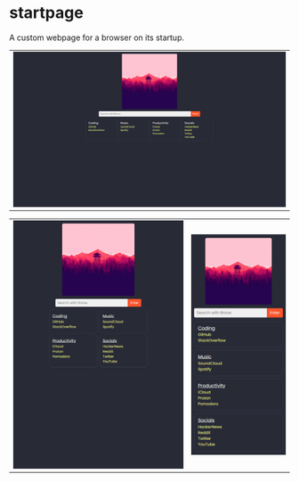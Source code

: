 # startpage

A custom webpage for a browser on its startup.

<table>
    <tr>
        <td>
            <img src="img/startpage-desktop.png" alt="Desktop Preview">
        </td>
    </tr>
</table>

<table>
    <tr>
        <td>
            <img src="img/startpage-tablet.png" alt="Tablet Preview">
        </td>
        <td>
            <img src="img/startpage-mobile.png" alt="Mobile Preview">
        </td>
    </tr>
</table>